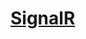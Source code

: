 # [SignalR](https://docs.microsoft.com/en-us/aspnet/signalr/overview/getting-started/introduction-to-signalr)

